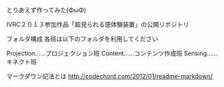 とりあえず作ってみた(ΦωΦ)


IVRC２０１３参加作品「超見られる感体験装置」の公開リポジトリ

フォルダ構成
各班は以下のフォルダを利用してください

Projection……プロジェクション班
Content……コンテンツ作成班
Sensing……キネクト班


マークダウン記法とは <http://codechord.com/2012/01/readme-markdown/>